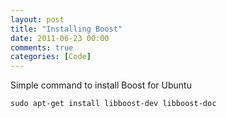 ```yaml
---
layout: post
title: "Installing Boost"
date: 2011-06-23 00:00
comments: true
categories: [Code]
---
```

Simple command to install Boost for Ubuntu

```
sudo apt-get install libboost-dev libboost-doc
```